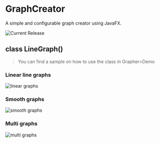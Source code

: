 # GraphCreator
A simple and configurable graph creator using JavaFX.

![Current Release](https://github.com/DrMerfy/GraphCreator/releases/tag/v0.3)

## class LineGraph()
>You can find a sample on how to use the class in Grapher>Demo

### Linear line graphs
![linear graphs](https://media.giphy.com/media/3oxHQz562hI7c2xaz6/giphy.gif)

### Smooth graphs
![smooth graphs](https://media.giphy.com/media/l3mZmJaMKOgMBbRWE/giphy.gif)

### Multi graphs
![multi graphs](https://media.giphy.com/media/l3mZra1wtdb730YHm/giphy.gif)
